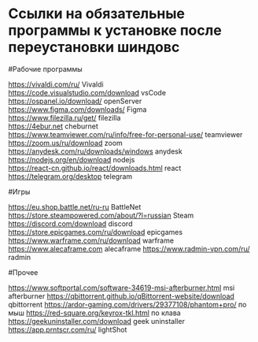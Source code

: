 # Ссылки на обязательные программы к установке после переустановки шиндовс

#Рабочие программы

https://vivaldi.com/ru/ Vivaldi <br>
https://code.visualstudio.com/download vsCode <br>
https://ospanel.io/download/ openServer <br>
https://www.figma.com/downloads/ Figma <br>
https://www.filezilla.ru/get/ filezilla <br>
https://4ebur.net cheburnet <br>
https://www.teamviewer.com/ru/info/free-for-personal-use/ teamviewer <br>
https://zoom.us/ru/download zoom <br>
https://anydesk.com/ru/downloads/windows anydesk <br>
https://nodejs.org/en/download nodejs <br>
https://react-cn.github.io/react/downloads.html react <br>
https://telegram.org/desktop telegram <br>

#Игры

https://eu.shop.battle.net/ru-ru BattleNet
https://store.steampowered.com/about/?l=russian Steam
https://discord.com/download discord
https://store.epicgames.com/ru/download epicgames
https://www.warframe.com/ru/download warframe
https://www.alecaframe.com alecaframe
https://www.radmin-vpn.com/ru/ radmin

#Прочее

https://www.softportal.com/software-34619-msi-afterburner.html msi afterburner
https://qbittorrent.github.io/qBittorrent-website/download qbittorrent
https://ardor-gaming.com/drivers/29377108/phantom+pro/ по мыш
https://red-square.org/keyrox-tkl.html по клава
https://geekuninstaller.com/download geek uninstaller
https://app.prntscr.com/ru/ lightShot
